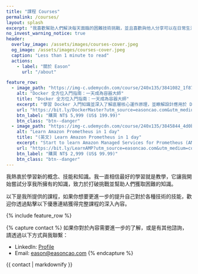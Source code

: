 ```yaml
---
title: "課程 Courses"
permalink: /courses/
layout: splash
excerpt: "我喜歡幫助人們解決每天面臨的困難技術挑戰，並且喜歡與他人分享可以在日常生活中應用的實用技能，而不僅僅是理論。"
no_invest_warning_notice: true
header:
  overlay_image: /assets/images/courses-cover.jpeg
  og_image: /assets/images/courses-cover.jpeg
  caption: "Less than 1 minute to read"
  actions:
    - label: "關於 Eason"
      url: "/about"

feature_row:
  - image_path: "https://img-c.udemycdn.com/course/240x135/3841082_1f87.jpg"
    alt: "Docker 全方位入門指南：一天成為容器大師"
    title: "Docker 全方位入門指南：一天成為容器大師"
    excerpt: "學習 Docker 入門知識並深入了解底層核心運作原理，並瞭解設計應用於 Docker 的程式設計最佳實務，同時學會最佳化運行於 Docker 環境的設計，並且，在深入學習完成課程後，具備基礎 Troubleshooting (除錯)能力。"
    url: "https://bit.ly/DockerMaster?utm_source=easoncao.com&utm_medium=courses-page&utm_campaign=course_sale"
    btn_label: "購買 NT$ 5,999 (US$ 199.99)"
    btn_class: "btn--danger"
  - image_path: "https://img-c.udemycdn.com/course/240x135/3845844_4d0b.jpg"
    alt: "Learn Amazon Prometheus in 1 day"
    title: "(英文) Learn Amazon Prometheus in 1 day"
    excerpt: "Start to learn Amazon Managed Services for Prometheus (AMP) through real hands-on alone with practical AWS skills."
    url: "https://bit.ly/LearnAMP?utm_source=easoncao.com&utm_medium=courses-page&utm_campaign=course_sale"
    btn_label: "購買 NT$ 2,999 (US$ 99.99)"
    btn_class: "btn--danger"
---
```


我熱衷於學習新的概念、技能和知識。我一直相信最好的學習就是教學，它讓我開始嘗試分享我所擁有的知識，致力於打破挑戰並幫助人們獲取困難的知識。

以下是我所提供的課程，如果你想要更進一步的提升自己對於各種技術的技能，歡迎你透過點擊以下優惠連結獲得完整課程的深入內容。

{% include feature_row %}

{% capture contact %}
如果你對於內容需要進一步的了解，或是有其他諮詢，請透過以下方式與我聯繫：

- LinkedIn: [Profile](https://www.linkedin.com/in/easoncao)
- Email: eason@easoncao.com
{% endcapture %}

<div class="notice">{{ contact | markdownify }}</div>

